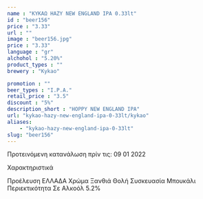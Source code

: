 ```yaml
---
name : "ΚΥΚΑΩ HAZY NEW ENGLAND IPA 0.33lt"
id : "beer156"
price : "3.33"
url : ""
image : "beer156.jpg"
price : "3.33"
language : "gr"
alchohol : "5.20%"
product_types : ""
brewery : "Kykao"

promotion : ""
beer_types : "I.P.A."
retail_price : "3.5"
discount : "5%"
description_short : "HOPPY NEW ENGLAND IPA"
url: "kykao-hazy-new-england-ipa-0-33lt/kykao"
aliases: 
    - "kykao-hazy-new-england-ipa-0-33lt"
slug: "beer156"
---
```


Προτεινόμενη κατανάλωση πρίν τις: 09 01 2022

Χαρακτηριστικά

Προέλευση
ΕΛΛΑΔΑ
Χρώμα
Ξανθιά Θολή
Συσκευασία
Μπουκάλι
Περιεκτικότητα Σε Αλκοόλ
5.2%